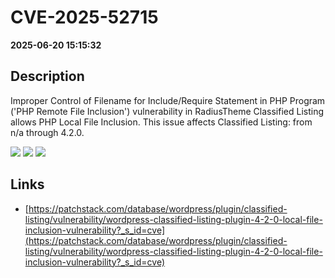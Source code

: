 # CVE-2025-52715

**2025-06-20 15:15:32**

## Description
Improper Control of Filename for Include/Require Statement in PHP Program ('PHP Remote File Inclusion') vulnerability in RadiusTheme Classified Listing allows PHP Local File Inclusion. This issue affects Classified Listing: from n/a through 4.2.0.

![](https://img.shields.io/static/v1?label=Score&message=7.5&color=red)
![](https://img.shields.io/static/v1?label=Severity&message=HIGH&color=red)
![](https://img.shields.io/static/v1?label=CWE&message=RFI&color=green)

## Links
- [https://patchstack.com/database/wordpress/plugin/classified-listing/vulnerability/wordpress-classified-listing-plugin-4-2-0-local-file-inclusion-vulnerability?_s_id=cve](https://patchstack.com/database/wordpress/plugin/classified-listing/vulnerability/wordpress-classified-listing-plugin-4-2-0-local-file-inclusion-vulnerability?_s_id=cve)
